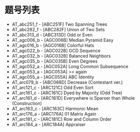 # 题号列表

- AT_abc251_f - [ABC251F] Two Spanning Trees
- AT_abc282_f - [ABC282F] Union of Two Sets
- AT_abc313_d - [ABC313D] Odd or Even
- AT_agc006_b - [AGC006B] Median Pyramid Easy
- AT_agc016_b - [AGC016B] Colorful Hats
- AT_agc022_b - [AGC022B] GCD Sequence
- AT_agc032_b - [AGC032B] Balanced Neighbors
- AT_agc035_b - [AGC035B] Even Degrees
- AT_agc052_a - [AGC052A] Long Common Subsequence
- AT_agc053_a - [AGC053A] >< again
- AT_agc055_a - [AGC055A] ABC Identity
- AT_arc079_b - [ABC068D] Decrease (Contestant ver.)
- AT_arc121_c - [ARC121C] Odd Even Sort
- AT_arc161_c - [ARC161C] Dyed by Majority (Odd Tree)
- AT_arc161_d - [ARC161D] Everywhere is Sparser than Whole (Construction)
- AT_arc163_c - [ARC163C] Harmonic Mean
- AT_arc176_a - [ARC176A] 01 Matrix Again
- AT_arc181_c - [ARC181C] Row and Column Order
- AT_arc184_a - [ARC184A] Appraiser
